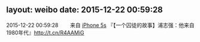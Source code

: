 layout: weibo
date: 2015-12-22 00:59:28
---
<meta name="referrer" content="no-referrer" />

2015-12-22 00:59:28  &nbsp;&nbsp;&nbsp;&nbsp;&nbsp;&nbsp; 来自 <a href="sinaweibo://customweibosource" rel="nofollow">iPhone 5s</a>
『【一个囚徒的故事】浦志强：他来自1980年代』http://t.cn/R4AAMiG ​​​
